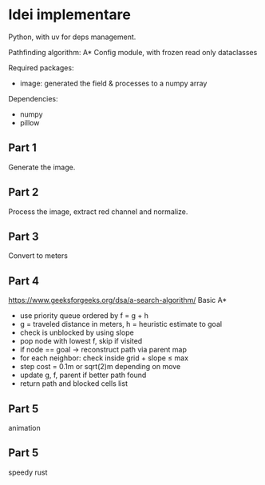 # Idei implementare

Python, with uv for deps management.

Pathfinding algorithm: A*
Config module, with frozen read only dataclasses

Required packages:
- image: generated the field & processes to a numpy array

Dependencies:
- numpy
- pillow

## Part 1

Generate the image.

## Part 2

Process the image, extract red channel and normalize.

## Part 3

Convert to meters

## Part 4
https://www.geeksforgeeks.org/dsa/a-search-algorithm/
Basic A*

- use priority queue ordered by f = g + h
- g = traveled distance in meters, h = heuristic estimate to goal
- check is unblocked by using slope
- pop node with lowest f, skip if visited
- if node == goal → reconstruct path via parent map
- for each neighbor: check inside grid + slope ≤ max
- step cost = 0.1m or sqrt(2)m depending on move
- update g, f, parent if better path found
- return path and blocked cells list

## Part 5

animation

## Part 5

speedy rust